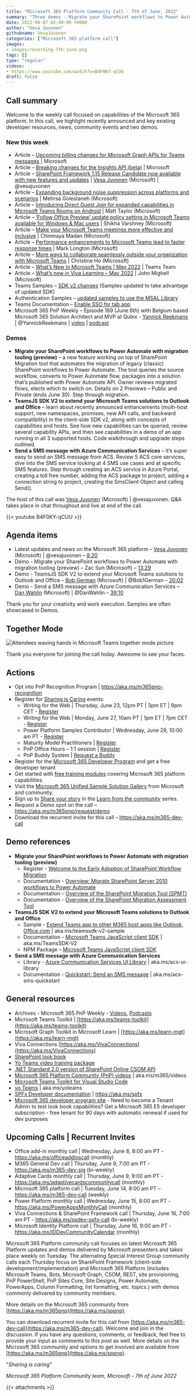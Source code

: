 ```yaml
---
title: "Microsoft 365 Platform Community Call - 7th of June, 2022"  
summary: "Three demos - Migrate your SharePoint workflows to Power Automate with migration tooling (preview), TeamsJS SDK V2 to extend your Microsoft Teams solutions to Outlook and Office, and Send a SMS message with Azure Communication Services. New articles, updated samples."
date: 2022-06-07 02:00:00 +0000
author: "Vesa Juvonen"
githubname: VesaJuvonen
categories: ["Microsoft 365 platform call"]
images:
- images/recording-7th-june.png
tags: []
type: "regular"
videos:
- https://www.youtube.com/watch?v=B4F0KY-qCUU
draft: false
---
```


## Call summary

Welcome to the weekly call focused on capabilities of the Microsoft 365 platform.  In this call, we highlight recently announced and key existing developer resources, news, community events and two demos.

### New this week

* Article – [Upcoming billing changes for Microsoft Graph APIs for Teams messages](https://devblogs.microsoft.com/microsoft365dev/upcoming-billing-changes-for-microsoft-graph-apis-for-teams-messages/) \| Microsoft
* Article – [Breaking changes for the Insights API (beta)](https://devblogs.microsoft.com/microsoft365dev/breaking-changes-for-the-insights-api-beta/) \| Microsoft
* Article – [SharePoint Framework 1.15 Release Candidate now available with new features and updates](https://devblogs.microsoft.com/microsoft365dev/sharepoint-framework-1-15-release-candidate-new-features-for-viva-connections-microsoft-teams-and-sharepoint/) \| [Vesa Juvonen](http://twitter.com/vesajuvonen) (Microsoft) \| @vesajuvonen
* Article – [Expanding background noise suppression across platforms and scenarios](https://techcommunity.microsoft.com/t5/microsoft-teams-blog/expanding-background-noise-suppression-across-platforms-and/ba-p/3300366) \| Mehrsa Golestaneh (Microsoft)
* Article – [Introducing Direct Guest Join for expanded capabilities in Microsoft Teams Rooms on Android](https://techcommunity.microsoft.com/t5/microsoft-teams-blog/introducing-direct-guest-join-for-expanded-capabilities-in/ba-p/3467078) \| Matt Taylor (Microsoft)
* Article – [‘Follow Office Preview’ update policy setting in Microsoft Teams available for Windows & Mac users](https://techcommunity.microsoft.com/t5/microsoft-teams-blog/follow-office-preview-update-policy-setting-in-microsoft-teams/ba-p/3466821) \| Shikha Varshney (Microsoft)
* Article – [Make your Microsoft Teams meetings more effective and inclusive](https://techcommunity.microsoft.com/t5/microsoft-teams-blog/make-your-microsoft-teams-meetings-more-effective-and-inclusive/ba-p/3423688) \| Chinmaya Madan (Microsoft)
* Article – [Performance enhancements to Microsoft Teams lead to faster response times](https://techcommunity.microsoft.com/t5/microsoft-teams-blog/performance-enhancements-to-microsoft-teams-lead-to-faster/ba-p/3460419) \| Mark Longton (Microsoft)
* Article – [More ways to collaborate seamlessly outside your organization with Microsoft Teams](https://techcommunity.microsoft.com/t5/microsoft-teams-blog/more-ways-to-collaborate-seamlessly-outside-your-organization/ba-p/3452686) \| Christine Ho (Microsoft)
* Article – [What’s New in Microsoft Teams \| May 2022](https://techcommunity.microsoft.com/t5/microsoft-teams-blog/what-s-new-in-microsoft-teams-may-2022/ba-p/3440546) \| Teams Team
* Article – [What’s new in Viva Learning – May 2022](https://techcommunity.microsoft.com/t5/microsoft-viva-blog/what-s-new-in-viva-learning-may-2022/ba-p/3435796) \| John Mighell (Microsoft)
* Teams Samples – [SDK v2 changes](https://github.com/OfficeDev/Microsoft-Teams-Samples/tree/main/samples) (Samples updated to take advantage of updated SDK)
* Authentication Samples – [updated samples to use the MSAL Library](https://github.com/OfficeDev/Microsoft-Teams-Samples/tree/main/samples)
* Teams Documentation – [Enable SSO for tab app](https://docs.microsoft.com/microsoftteams/platform/tabs/how-to/authentication/tab-sso-overview)
* Microsoft 365 PnP Weekly – Episode 169 (June 6th) with Belgium based Microsoft 365 Solution Architect and MVP at Qubix - [Yannick Reekmans](http://twitter.com/YannickReekmans) \| @YannickReekmans \| [video](https://pnp.github.io/blog/microsoft-365-pnp-weekly/episode-169/) \| [podcast](https://www.podbean.com/media/share/pb-uvjxj-1244047)

### Demos

* **Migrate your SharePoint workflows to Power Automate with migration tooling (preview)** – a new feature working on top of SharePoint Migration tool that automates the migration of legacy (classic) SharePoint workflows to Power Automate. The tool queries the source workflow, converts to Power Automate flow, packages into a solution that’s published with Power Automate API. Owner reviews migrated flows, elects which to switch on. Details on 2 Previews – Public and Private (ends June 30). Step through migration.
* **TeamsJS SDK V2 to extend your Microsoft Teams solutions to Outlook and Office** – learn about recently announced enhancements (multi-host support, new namespaces, promises, new API calls, and backward compatibility) in the client-side SDK v2, along with concepts of capabilities and hosts. See how new capabilities can be queried, review several capability APIs, and then see capabilities in a demo of an app running in all 3 supported hosts. Code walkthrough and upgrade steps outlined.
* **Send a SMS message with Azure Communication Services** – it’s super easy to send an SMS message from ACS. Review 5 ACS core services, dive into the SMS service looking at 4 SMS use cases and at specific SMS features. Step through creating an ACS service in Azure Portal, creating a toll free number, adding the ACS package to project, adding a connection string to project, creating the SmsClient Object and calling Send().

The host of this call was [Vesa Juvonen](http://twitter.com/vesajuvonen) (Microsoft) \| @vesajuvonen. Q&A takes place in chat throughout and live at end of the call.

{{< youtube B4F0KY-qCUU >}}

## Agenda items

* Latest updates and news on the Microsoft 365 platform – [Vesa Juvonen](http://twitter.com/vesajuvonen) (Microsoft) \| @vesajuvonen – [8:20](https://youtu.be/B4F0KY-qCUU?t=500)
* Demo - Migrate your SharePoint workflows to Power Automate with migration tooling (preview) – Zac Sun (Microsoft) – [13:29](https://youtu.be/B4F0KY-qCUU?t=809)
* Demo - TeamsJS SDK V2 to extend your Microsoft Teams solutions to Outlook and Office – [Bob German](http://twitter.com/Bob1German) (Microsoft) \| @Bob1German – [20:02](https://youtu.be/B4F0KY-qCUU?t=1202)
* Demo - Send a SMS message with Azure Communication Services – [Dan Wahlin](http://twitter.com/DanWahlin) (Microsoft) \| @DanWahlin – [39:10](https://youtu.be/B4F0KY-qCUU?t=2350)

Thank you for your creativity and work execution. Samples are often showcased in Demos.

## Together Mode 
   
![Attendees waving hands in Microsoft Teams together mode picture](images/220607-together-mode.gif)

Thank you everyone for joining the call today. Awesome to see your faces. 

## Actions

* Opt into PnP Recognition Program \| <https://aka.ms/m365pnp-recognition>
* Register for [Sharing is Caring](https://pnp.github.io/sharing-is-caring/) events:
    * Writing for the Web \| Thursday, June 23, 12pm PT \| 3pm ET \| 9pm CET - [Register](https://forms.microsoft.com/pages/responsepage.aspx?id=KtIy2vgLW0SOgZbwvQuRaXDXyCl9DkBHq4A2OG7uLpdUQkYwOVhZTkg3Rk9TVUI3NlA4R0Y0RTFSTy4u)
    * Writing for the Web \| Monday, June 27, 10am PT \| 1pm ET \| 7pm CET - [Register](https://forms.microsoft.com/pages/responsepage.aspx?id=KtIy2vgLW0SOgZbwvQuRaXDXyCl9DkBHq4A2OG7uLpdUQkYwOVhZTkg3Rk9TVUI3NlA4R0Y0RTFSTy4u)
    * Power Platform Samples Contributor \| Wednesday, June 29, 10:00 am PT - [Register](https://forms.microsoft.com/pages/responsepage.aspx?id=KtIy2vgLW0SOgZbwvQuRaXDXyCl9DkBHq4A2OG7uLpdUN09VTVU2QzRLNE0yVERQMklHSDBMUTJGWC4u)
    * Maturity Model Practitioners \| [Register](https://aka.ms/mm4m365)
    * PnP Office Hours – 1:1 session \| [Register](https://outlook.office365.com/owa/calendar/PnPSharingisCaring@warner.digital/bookings/)
    * PnP Buddy System \| [Request a Buddy](https://forms.office.com/Pages/ResponsePage.aspx?id=KtIy2vgLW0SOgZbwvQuRaXDXyCl9DkBHq4A2OG7uLpdUMjRRUVg4NElZUUJLTEY1TVVSVDJFRFpLRS4u)
* Register for the [Microsoft 365 Developer Program](https://aka.ms/m365/devprogram) and get a free developer tenant
* Get started with [free training modules](https://aka.ms/m365/dev/learn) covering Microsoft 365 platform capabilities.
* Visit the [Microsoft 365 Unified Sample Solution Gallery](https://adoption.microsoft.com/sample-solution-gallery) from Microsoft and community.
* Sign up to [Share your story](https://aka.ms/share-your-story) in the [Learn from the community](https://aka.ms/LearnFromTheCommunity/ThisWeek) series.
* Request a Demo spot on the call – <https://aka.ms/m365pnp/request/demo>
* Download the recurrent invite for this call – <https://aka.ms/m365-dev-call>

## Demo references

* **Migrate your SharePoint workflows to Power Automate with migration tooling (preview)**
    * Register - [Welcome to the Early Adoption of SharePoint Workflow Migration](https://forms.office.com/r/SX9VBNFJbX)
    * Documentation - [Overview: Migrate SharePoint Server 2010 workflows to Power Automate](https://docs.microsoft.com/sharepointmigration/spmt-workflow-overview)
    * Documentation – [Overview of the SharePoint Migration Tool (SPMT)](https://docs.microsoft.com/sharepointmigration/introducing-the-sharepoint-migration-tool)
    * Documentation - [Overview of the SharePoint Migration Assessment Tool](https://docs.microsoft.com/sharepointmigration/overview-of-the-sharepoint-migration-assessment-tool)
* **TeamsJS SDK V2 to extend your Microsoft Teams solutions to Outlook and Office**
    * Sample - [Extend Teams app to other M365 host apps like Outlook, Office.com](https://github.com/OfficeDev/m365-msteams-northwind-app-samples/tree/main/experimental/ExtendTeamsforM365) \| aka.ms/teamssdk-v2-sample
    * Documentation - [Microsoft Teams JavaScript client SDK](https://docs.microsoft.com/javascript/api/overview/msteams-client) \| aka.ms/TeamsSDK-V2
    * NPM Package – [Microsoft Teams JavaScript client SDK](https://www.npmjs.com/package/@microsoft/teams-js/)
* **Send a SMS message with Azure Communication Services**
    * Library - [Azure Communication Services UI Library](https://azure.github.io/communication-ui-library/?path=/docs/overview--page) \| aka.ms/acs-ui-library
    * Documentation - [Quickstart: Send an SMS message](https://docs.microsoft.com/azure/communication-services/quickstarts/sms/send) \| aka.ms/acs-sms-quickstart

## General resources

* Archives - Microsoft 365 PnP Weekly - [Videos](https://www.youtube.com/playlist?list=PLR9nK3mnD-OVYI-St_CBiFfuL4CZbBpkC), [Podcasts](https://pnpweekly.podbean.com/)
* Microsoft Teams Toolkit | [https://aka.ms/teams-toolkit](https://aka.ms/teams-toolkit)
* Microsoft Graph Toolkit in Microsoft Learn | [https://aka.ms/learn-mgt](https://aka.ms/learn-mgt)
* Viva Connections [https://aka.ms/VivaConnections](https://aka.ms/VivaConnections)
* [SharePoint look book](https://lookbook.microsoft.com/?WT.mc_id=m365-24198-cxa)
* [Yo Teams video training package](https://aka.ms/yoteams-training)
* [.NET Standard 2.0 version of SharePoint Online CSOM API](https://developer.microsoft.com/microsoft-365/blogs/net-standard-version-of-sharepoint-online-csom-apis?WT.mc_id=m365-24198-cxa)
* [Microsoft 365 Platform Community (PnP) videos](https://aka.ms/m365/videos) | aka.ms/m365/videos
* [Microsoft Teams Toolkit for Visual Studio Code](https://marketplace.visualstudio.com/items?itemName=TeamsDevApp.ms-teams-vscode-extension)
* [yo Teams](https://aka.ms/yoteams) | aka.ms/yoteams
* [SPFx Developer documentation](https://aka.ms/spfx) | <https://aka.ms/spfx>
* [Microsoft 365 developer program site](https://developer.microsoft.com/office/dev-program?WT.mc_id=m365-24198-cxa) - Need to become a Tenant Admin to test look book capabilities? Get a Microsoft 365 E5 developer subscription - free tenant for 90 days with automatic renewal if used for dev purposes

## Upcoming Calls | Recurrent Invites

* Office add-in monthly call \| Wednesday, June 8, 8:00 am PT - <https://aka.ms/officeaddinscall> (monthly)
* M365 General Dev call \| Thursday, June 9, 7:00 am PT - <https://aka.ms/m365-dev-sig> (bi-weekly)
* Adaptive Cards monthly call \| Thursday, June 9, 9:00 am PT - <https://aka.ms/adaptivecardscommunitycall> (monthly)
* Microsoft 365 platform call \| Tuesday, June 14, 8:00 am PT – <https://aka.ms/m365-dev-call> (weekly)
* Power Platform monthly call \| Wednesday, June 15, 8:00 am PT - <https://aka.ms/PowerAppsMonthlyCall> (monthly)
* Viva Connections & SharePoint Framework call \| Thursday, June 16, 7:00 am PT - <https://aka.ms/spdev-spfx-call> (bi-weekly)
* Microsoft Identity Platform call \| Thursday, June 16, 9:00 am PT - <https://aka.ms/IDDevCommunityCalendar> (monthly)

Microsoft 365 Platform community call focuses on latest Microsoft 365 Platform updates and demos delivered by Microsoft presenters and takes place weekly on Tuesday.  The alternating Special Interest Group community calls each Thursday focus on SharePoint Framework (client-side development/implementation) and Microsoft 365 Platform (includes Microsoft Teams, Bots, Microsoft Graph, CSOM, REST, site provisioning, PnP PowerShell, PnP Sites Core, Site Designs, Power Automate, PowerApps, Column Formatting, list formatting, etc. topics.) with demos commonly delivered by community members.

More details on the Microsoft 365 community from [https://aka.ms/m365pnp](https://aka.ms/sppnp).

You can download recurrent invite for this call from [https://aka.ms/m365-dev-call](https://aka.ms/m365-dev-call).  Welcome and join in the discussion. If you have any questions, comments, or feedback, feel free to provide your input as comments to this post as well. More details on the Microsoft 365 community and options to get involved are available from [https://aka.ms/m365pnp](https://aka.ms/sppnp).


&quot;_Sharing is caring&quot;_

_Microsoft 365 Platform Community team, Microsoft - 7th of June 2022_

{{< attachments >}}

